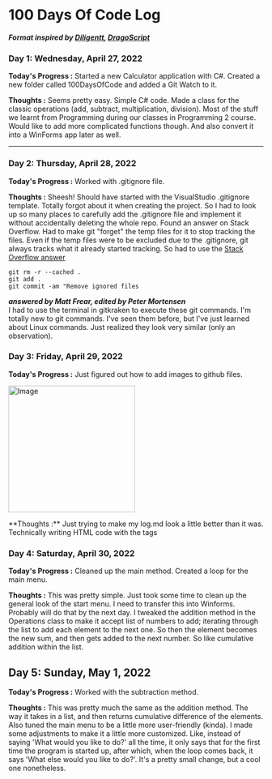 # 100 Days Of Code Log
**<i>Format inspired by <a href="https://github.com/GarnettGrant/diliGentt-100-days-of-code/blob/main/log.md#100-days-of-code---log">Diligentt</a>, <a href="https://github.com/DragoScript/100-DOC-Journal#100-days-of-code---journal">DragoScript</a></i>**

### Day 1: Wednesday, April 27, 2022

**Today's Progress :**
Started a new Calculator application with C#. Created a new folder called 100DaysOfCode and added a Git Watch to it.

**Thoughts :**
Seems pretty easy. Simple C# code. Made a class for the classic operations (add, subtract, multiplication, division). Most of the stuff we learnt from Programming during our classes in Programming 2 course. Would like to add more complicated functions though. And also convert it into a WinForms app later as well.
<hr>

### Day 2: Thursday, April 28, 2022

**Today's Progress :**
Worked with .gitignore file.

**Thoughts :**
Sheesh! Should have started with the VisualStudio .gitignore template. Totally forgot about it when creating the project. So I had to look up so many places to carefully add the .gitignore file and implement it without accidentally deleting the whole repo. Found an answer on Stack Overflow. Had to make git "forget" the temp files for it to stop tracking the files. Even if the temp files were to be excluded due to the .gitignore, git always tracks what it already started tracking. So had to use the <a href="https://stackoverflow.com/questions/1274057/how-can-i-make-git-forget-about-a-file-that-was-tracked-but-is-now-in-gitign">Stack Overflow answer</a>
```
git rm -r --cached .
git add .
git commit -am "Remove ignored files
```
*****<i>answered by Matt Frear, edited by Peter Mortensen</i>*****<br>
I had to use the terminal in gitkraken to execute these git commands. I'm totally new to git commands. I've seen them before, but I've just learned about Linux commands. Just realized they look very similar (only an observation).

### Day 3: Friday, April 29, 2022

**Today's Progress :**
Just figured out how to add images to github files.
<p align=left>
<img src="https://user-images.githubusercontent.com/93150595/165970055-df0ffd05-fdb7-4111-b0eb-8fe51e5d6eb1.png" alt="Image" width=250>
</p> 
**Thoughts :**
Just trying to make my log.md look a little better than it was. Technically writing HTML code with the tags

### Day 4: Saturday, April 30, 2022

**Today's Progress :**
Cleaned up the main method. Created a loop for the main menu.

**Thoughts :**
This was pretty simple. Just took some time to clean up the general look of the start menu. I need to transfer this into Winforms. Probably will do that by the next day. I tweaked the addition method in the Operations class to make it accept list of numbers to add; iterating through the list to add each element to the next one. So then the element becomes the new sum, and then gets added to the next number. So like cumulative addition within the list.

## Day 5: Sunday, May 1, 2022

**Today's Progress :**
Worked with the subtraction method.

**Thoughts :**
This was pretty much the same as the addition method. The way it takes in a list, and then returns cumulative difference of the elements. Also tuned the main menu to be a little more user-friendly (kinda). I made some adjustments to make it a little more customized. Like, instead of saying 'What would you like to do?' all the time, it only says that for the first time the program is started up, after which, when the loop comes back, it says 'What else would you like to do?'. It's a pretty small change, but a cool one nonetheless.
